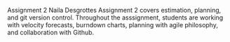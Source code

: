 Assignment 2
Naila Desgrottes
Assignment 2 covers estimation, planning, and git version control. Throughout the asssignment, students are working with velocity forecasts, burndown charts, planning with agile philosophy, and collaboration with Github.
